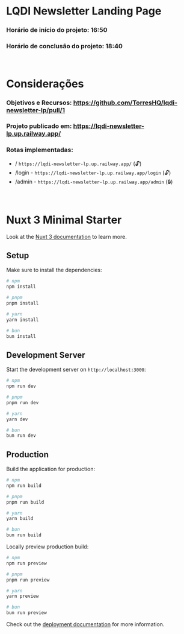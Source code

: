 # LQDI Newsletter Landing Page 
### Horário de início do projeto: 16:50
### Horário  de conclusão do projeto: 18:40

<br/>

# Considerações
### Objetivos e Recursos: https://github.com/TorresHQ/lqdi-newsletter-lp/pull/1

### Projeto publicado em: https://lqdi-newsletter-lp.up.railway.app/

### Rotas implementadas:
- / `https://lqdi-newsletter-lp.up.railway.app/` (🔓)
- /login - `https://lqdi-newsletter-lp.up.railway.app/login` (🔓)
- /admin - `https://lqdi-newsletter-lp.up.railway.app/admin` (🔒)

<br/>

# Nuxt 3 Minimal Starter

Look at the [Nuxt 3 documentation](https://nuxt.com/docs/getting-started/introduction) to learn more.

## Setup

Make sure to install the dependencies:

```bash
# npm
npm install

# pnpm
pnpm install

# yarn
yarn install

# bun
bun install
```

## Development Server

Start the development server on `http://localhost:3000`:

```bash
# npm
npm run dev

# pnpm
pnpm run dev

# yarn
yarn dev

# bun
bun run dev
```

## Production

Build the application for production:

```bash
# npm
npm run build

# pnpm
pnpm run build

# yarn
yarn build

# bun
bun run build
```

Locally preview production build:

```bash
# npm
npm run preview

# pnpm
pnpm run preview

# yarn
yarn preview

# bun
bun run preview
```

Check out the [deployment documentation](https://nuxt.com/docs/getting-started/deployment) for more information.
